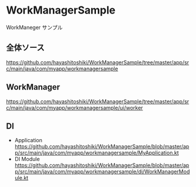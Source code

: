 # WorkManagerSample
WorkManeger サンプル



## 全体ソース  
https://github.com/hayashitoshiki/WorkManagerSample/tree/master/app/src/main/java/com/myapp/workmanagersample 

 
## WorkManager  
https://github.com/hayashitoshiki/WorkManagerSample/tree/master/app/src/main/java/com/myapp/workmanagersample/ui/worker  


## DI  

*  Application  
https://github.com/hayashitoshiki/WorkManagerSample/blob/master/app/src/main/java/com/myapp/workmanagersample/MyApplication.kt
*  DI Module  
https://github.com/hayashitoshiki/WorkManagerSample/blob/master/app/src/main/java/com/myapp/workmanagersample/di/WorkManagerModule.kt  
